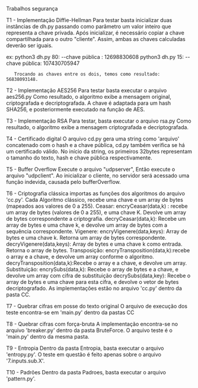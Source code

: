  Trabalhos segurança


T1 - Implementação Diffie-Hellman
   Para testar basta inicializar duas instâncias de dh.py passando como parâmetro um valor inteiro que representa a chave privada.
   Após inicializar, é necessário copiar a chave compartilhada para o outro "cliente". Assim, ambas as chaves calculadas deverão ser iguais.
   
   
   ex: python3 dh.py 80:
       	       --chave pública : 12698830608 
       python3 dh.py 15:
       	       --chave pública: 107430705947


       Trocando as chaves entre os dois, temos como resultado: 56838093148.
       
 T2 - Implementação AES256
 	Para testar basta executar o arquivo aes256.py
 	Como resultado, o algoritmo exibe a mensagem original, criptografada e decriptografada.
 	A chave é adaptada para um hash SHA256, e posteriormente executado na função de AES.
 	
 T3 - Implementação RSA
 	Para testar, basta executar o arquivo rsa.py
 	Como resultado, o algoritmo exibe a mensagem criptografada e decriptografada.
 	
 T4 - Certificado digital
      	O arquivo cd.py gera uma string como 'arquivo' concatenado com o hash e a chave pública, cd.py também verifica se há um certificado válido. No início da string, os primeiros 32bytes representam o tamanho do texto, hash e chave pública respectivamente.
 
 T5 - Buffer Overflow
        Execute o arquivo "udpserver",
        Então execute o arquivo "udpclient".
        Ao inicializar o cliente, no servidor será acessado uma função indevida, causada pelo bufferOverflow.
        
T6 - Criptografia clássica
	importas as funções dos algoritmos do arquivo 'cc.py'. Cada Algoritmo clássico, recebe uma chave e um array de bytes (mapeados aos valores de 0 a 255).
	Ceasar:
		encryCeasar(data,k) : recebe um array de bytes (valores de 0 a 255), e uma chave K. Devolve um array de bytes correspondente a criptografia.
		decryCeasar(data,k): Recebe um array de bytes e uma chave k, e devolve um array de bytes com a sequência correspondente.
	Vigenere:
		encryVigenere(data,keys): Array de bytes e uma chave k. Retorna um array de bytes correspondente.
		decryVigenere(data,keys): Array de bytes e uma chave k como entrada. Retorna o array de bytes.
	Transposição:
		encryTransposition(data,k):recebe o array e a chave, e devolve um array conforme o algoritmo.
		decryTransposition(data,k):Recebe o array e a chave, e devolve um array.
	Substituição:
		encrySubs(data,k): Recebe o array de bytes e a chave, e devolve um array com cifra de substituição 
		decrySubs(data,key): Recebe o array de bytes e uma chave para esta cifra, e devolve o vetor de bytes decriptografado.
	As implementações estão no arquivo 'cc.py' dentro da pasta CC.

 T7 - Quebrar cifras em posse do texto original
 	O arquivo de execução dos teste encontra-se em 'main.py' dentro da pastas CC
 	
 T8 - Quebrar cifras com força-bruta
 	A implementação encontra-se no arquivo 'breaker.py' dentro da pasta BruteForce.
 	O arquivo teste é o 'main.py' dentro da mesma pasta.
 	
 T9 - Entropia
 	Dentro da pasta Entropia, basta executar o arquivo 'entropy.py'.
 	O teste em questão é feito apenas sobre o arquivo '7.inputs.sub.X'.
 
 T10 - Padrões
 	Dentro da pasta Padroes, basta executar o arquivo 'pattern.py'.
 	
 	
 
 
 